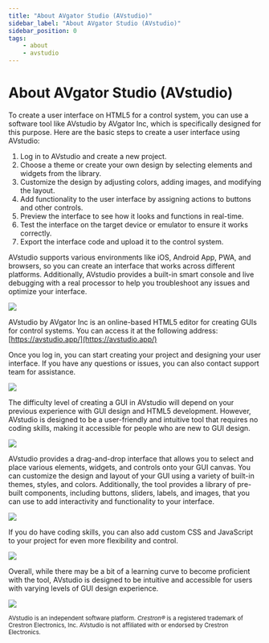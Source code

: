 ```yaml
---
title: "About AVgator Studio (AVstudio)"
sidebar_label: "About AVgator Studio (AVstudio)"
sidebar_position: 0
tags:
    - about
    - avstudio
---
```


#  About AVgator Studio (AVstudio) 

To create a user interface on HTML5 for a control system, you
can use a software tool like AVstudio by AVgator Inc, which is
specifically designed for this purpose. Here are the basic steps to
create a user interface using AVstudio:

1.  Log in to AVstudio and create a new project.
2.  Choose a theme or create your own design by selecting elements and
    widgets from the library.
3.  Customize the design by adjusting colors, adding images, and
    modifying the layout.
4.  Add functionality to the user interface by assigning actions to
    buttons and other controls.
5.  Preview the interface to see how it looks and functions in
    real-time.
6.  Test the interface on the target device or emulator to ensure it
    works correctly.
7.  Export the interface code and upload it to the control
    system.

AVstudio supports various environments like iOS, Android App,
PWA, and browsers, so you can create an interface that works across
different platforms. Additionally, AVstudio provides a built-in smart
console and live debugging with a real processor to help you
troubleshoot any issues and optimize your interface.

[![](./img/darkhuddle.png)](https://avgator.com/products-gui/darkhuddle#templateGalleryId)

AVstudio by AVgator Inc is an online-based HTML5 editor for creating
GUIs for control systems. You can access it at the
following address: [https://avstudio.app/](https://avstudio.app/)

Once you log in, you can start creating your project and designing your
user interface. If you have any questions or issues, you can also
contact support team for assistance.

[![](./img/brightconferencespace.png)](https://avgator.com/products-gui/brightconferencespace#templateGalleryId)

The difficulty level of creating a GUI in AVstudio will depend on your
previous experience with GUI design and HTML5 development. However,
AVstudio is designed to be a user-friendly and intuitive tool that
requires no coding skills, making it accessible for people who are new
to GUI design.

[![](./img/riseup.png)](https://avgator.com/products-gui/riseup#templateGalleryId)

AVstudio provides a drag-and-drop interface that allows you to select
and place various elements, widgets, and controls onto your GUI canvas.
You can customize the design and layout of your GUI using a variety of
built-in themes, styles, and colors. Additionally, the tool provides a
library of pre-built components, including buttons, sliders, labels, and
images, that you can use to add interactivity and functionality to your
interface.

[![](./img/violethuddle.png)](https://avgator.com/products-gui/violethuddle#templateGalleryId)

If you do have coding skills, you can also add custom CSS and JavaScript
to your project for even more flexibility and control.

[![](./img/brightmodernnest.png)](https://avgator.com/products-gui/brightmodernnest#templateGalleryId)

Overall, while there may be a bit of a learning curve to become
proficient with the tool, AVstudio is designed to be intuitive and
accessible for users with varying levels of GUI design experience.

[![](./img/versailles.png)](https://avgator.com/products-gui/versailles#templateGalleryId)

<sub>AVstudio is an independent software platform. <em>Crestron®</em> is a registered trademark of Crestron Electronics, Inc. AVstudio is not affiliated with or endorsed by Crestron Electronics.</sub>